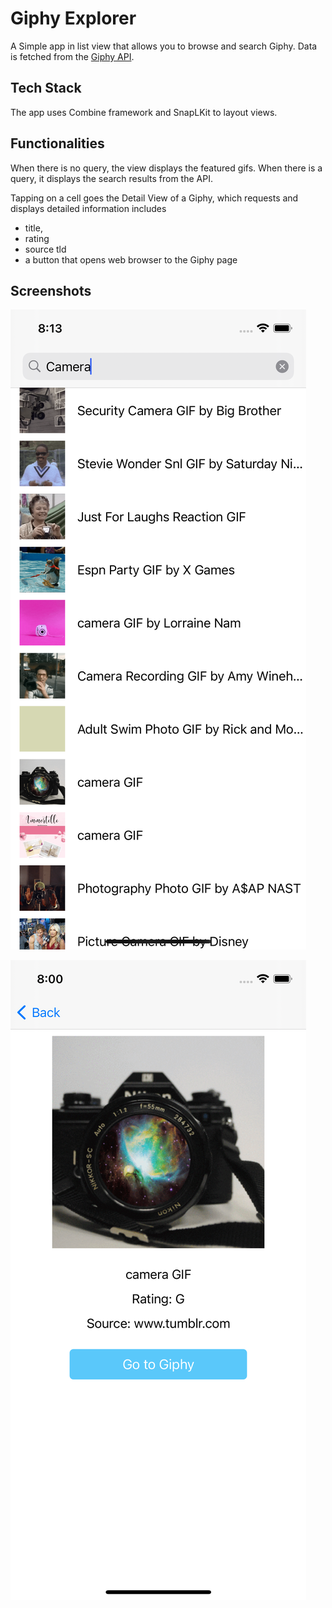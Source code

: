 # Giphy Explorer

A Simple app in list view that allows you to browse and search Giphy. Data is fetched from the [Giphy API](https://developers.giphy.com/).

## Tech Stack
The app uses Combine framework and SnapLKit to layout views.


## Functionalities
When there is no query, the view displays the featured gifs. When there is a query, it displays the search results from the API.

Tapping on a cell goes the Detail View of a Giphy, which requests and displays detailed information includes
-  title, 
- rating
- source tld
- a button that opens web browser to the Giphy page


## Screenshots

![Main View](assets/main-view.png)

![Detail View](assets/detail-view.png)

